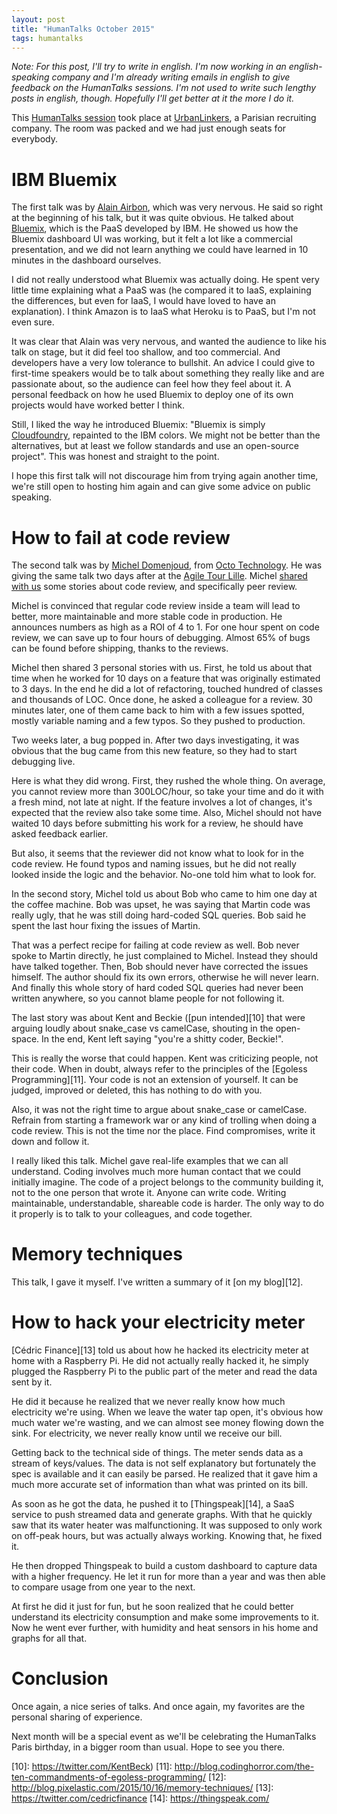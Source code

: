 ```yaml
---
layout: post
title: "HumanTalks October 2015"
tags: humantalks
---
```


_Note: For this post, I'll try to write in english. I'm now working in an
english-speaking company and I'm already writing emails in english to give
feedback on the HumanTalks sessions. I'm not used to write such lengthy posts in
english, though. Hopefully I'll get better at it the more I do it._

This [HumanTalks session][1] took place at [UrbanLinkers][2], a Parisian
recruiting company. The room was packed and we had just enough seats for
everybody.

# IBM Bluemix

The first talk was by [Alain Airbon][3], which was very nervous. He said so
right at the beginning of his talk, but it was quite obvious. He talked about
[Bluemix][4], which is the PaaS developed by IBM.  He showed us how the Bluemix
dashboard UI was working, but it felt a lot like a commercial presentation, and
we did not learn anything we could have learned in 10 minutes in the dashboard
ourselves.

I did not really understood what Bluemix was actually doing. He spent very
little time explaining what a PaaS was (he compared it to IaaS, explaining the
differences, but even for IaaS, I would have loved to have an explanation).
I think Amazon is to IaaS what Heroku is to PaaS, but I'm not even sure.

It was clear that Alain was very nervous, and wanted the audience to like his
talk on stage, but it did feel too shallow, and too commercial. And developers
have a very low tolerance to bullshit. An advice I could give to first-time
speakers would be to talk about something they really like and are passionate
about, so the audience can feel how they feel about it. A personal feedback
on how he used Bluemix to deploy one of its own projects would have worked
better I think.

Still, I liked the way he introduced Bluemix: "Bluemix is simply
[Cloudfoundry][5], repainted to the IBM colors. We might not be better than the
alternatives, but at least we follow standards and use an open-source project".
This was honest and straight to the point.

I hope this first talk will not discourage him from trying again another time,
we're still open to hosting him again and can give some advice on public
speaking.

# How to fail at code review

The second talk was by [Michel Domenjoud][6], from [Octo Technology][7]. He was
giving the same talk two days after at the [Agile Tour Lille][8]. Michel [shared
with us][9] some stories about code review, and specifically peer review.

Michel is convinced that regular code review inside a team will lead to better,
more maintainable and more stable code in production. He announces numbers as
high as a ROI of 4 to 1. For one hour spent on code review, we can save up to
four hours of debugging. Almost 65% of bugs can be found before shipping, thanks
to the reviews.

Michel then shared 3 personal stories with us. First, he told us about that
time when he worked for 10 days on a feature that was originally estimated to
3 days. In the end he did a lot of refactoring, touched hundred of classes and
thousands of LOC. Once done, he asked a colleague for a review. 30 minutes
later, one of them came back to him with a few issues spotted, mostly variable
naming and a few typos. So they pushed to production.

Two weeks later, a bug popped in. After two days investigating, it was
obvious that the bug came from this new feature, so they had to start debugging
live.

Here is what they did wrong. First, they rushed the whole thing. On average, you
cannot review more than 300LOC/hour, so take your time and do it with a fresh
mind, not late at night. If the feature involves a lot of changes, it's expected
that the review also take some time. Also, Michel should not have waited 10 days
before submitting his work for a review, he should have asked feedback earlier.

But also, it seems that the reviewer did not know what to look for in the code
review. He found typos and naming issues, but he did not really looked inside
the logic and the behavior. No-one told him what to look for.

In the second story, Michel told us about Bob who came to him one day at the
coffee machine. Bob was upset, he was saying that Martin code was really ugly,
that he was still doing hard-coded SQL queries. Bob said he spent the last hour
fixing the issues of Martin.

That was a perfect recipe for failing at code review as well. Bob never spoke to
Martin directly, he just complained to Michel. Instead they should have talked
together. Then, Bob should never have corrected the issues himself. The author
should fix its own errors, otherwise he will never learn. And finally this whole
story of hard coded SQL queries had never been written anywhere, so you cannot
blame people for not following it.

The last story was about Kent and Beckie ([pun intended][10] that were arguing
loudly about snake_case vs camelCase, shouting in the open-space. In the end,
Kent left saying "you're a shitty coder, Beckie!".

This is really the worse that could happen. Kent was criticizing people, not
their code. When in doubt, always refer to the principles of the [Egoless
Programming][11]. Your code is not an extension of yourself. It can be judged,
improved or deleted, this has nothing to do with you.

Also, it was not the right time to argue about snake_case or camelCase. Refrain
from starting a framework war or any kind of trolling when doing a code review.
This is not the time nor the place. Find compromises, write it down and follow
it.

I really liked this talk. Michel gave real-life examples that we can all
understand. Coding involves much more human contact that we could initially
imagine. The code of a project belongs to the community building it, not to the
one person that wrote it. Anyone can write code. Writing maintainable,
understandable, shareable code is harder. The only way to do it properly is to
talk to your colleagues, and code together.

# Memory techniques

This talk, I gave it myself. I've written a summary of it [on my blog][12].


# How to hack your electricity meter

[Cédric Finance][13] told us about how he hacked its electricity meter at home
with a Raspberry Pi. He did not actually really hacked it, he simply plugged
the Raspberry Pi to the public part of the meter and read the data sent by it.

He did it because he realized that we never really know how much electricity
we're using. When we leave the water tap open, it's obvious how much water we're
wasting, and we can almost see money flowing down the sink. For electricity, we
never really know until we receive our bill. 

Getting back to the technical side of things. The meter sends data as a stream
of keys/values. The data is not self explanatory but fortunately the spec is
available and it can easily be parsed. He realized that it gave him a much more
accurate set of information than what was printed on its bill.

As soon as he got the data, he pushed it to [Thingspeak][14], a SaaS service to
push streamed data and generate graphs. With that he quickly saw that its water
heater was malfunctioning. It was supposed to only work on off-peak hours, but
was actually always working. Knowing that, he fixed it.

He then dropped Thingspeak to build a custom dashboard to capture data with
a higher frequency. He let it run for more than a year and was then able to
compare usage from one year to the next.

At first he did it just for fun, but he soon realized that he could better
understand its electricity consumption and make some improvements to it. Now he
went ever further, with humidity and heat sensors in his home and graphs for all
that.

# Conclusion

Once again, a nice series of talks. And once again, my favorites are the personal
sharing of experience. 

Next month will be a special event as we'll be celebrating the HumanTalks Paris
birthday, in a bigger room than usual. Hope to see you there.

[1]: http://www.meetup.com/fr/HumanTalks-Paris/events/225674334/
[2]: http://www.urbanlinker.com/
[3]: http://fr.slideshare.net/mdomenjoud/human-talks-ratez-vos-revues-de-code-en-5-leons
[4]: https://console.ng.bluemix.net/
[5]: https://www.cloudfoundry.org/
[6]: https://twitter.com/mdomenjoud
[7]: http://www.octo.com/en
[8]: http://agiletour-lille.org/
[9]: http://fr.slideshare.net/mdomenjoud/human-talks-ratez-vos-revues-de-code-en-5-leons
[10]: https://twitter.com/KentBeck)
[11]: http://blog.codinghorror.com/the-ten-commandments-of-egoless-programming/
[12]: http://blog.pixelastic.com/2015/10/16/memory-techniques/
[13]: https://twitter.com/cedricfinance
[14]: https://thingspeak.com/

